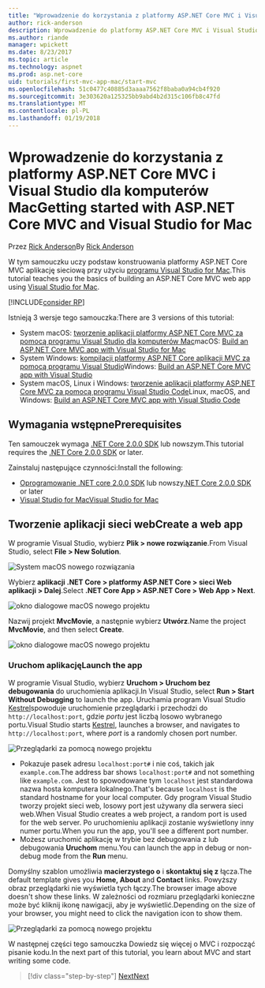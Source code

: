 ```yaml
---
title: "Wprowadzenie do korzystania z platformy ASP.NET Core MVC i Visual Studio dla komputerów Mac"
author: rick-anderson
description: Wprowadzenie do platformy ASP.NET Core MVC i Visual Studio
ms.author: riande
manager: wpickett
ms.date: 8/23/2017
ms.topic: article
ms.technology: aspnet
ms.prod: asp.net-core
uid: tutorials/first-mvc-app-mac/start-mvc
ms.openlocfilehash: 51c0477c40885d3aaaa7562f8baba0a94cb4f920
ms.sourcegitcommit: 3e303620a125325bb9abd4b2d315c106fb8c47fd
ms.translationtype: MT
ms.contentlocale: pl-PL
ms.lasthandoff: 01/19/2018
---
```

# <a name="getting-started-with-aspnet-core-mvc-and-visual-studio-for-mac"></a><span data-ttu-id="97dc3-103">Wprowadzenie do korzystania z platformy ASP.NET Core MVC i Visual Studio dla komputerów Mac</span><span class="sxs-lookup"><span data-stu-id="97dc3-103">Getting started with ASP.NET Core MVC and Visual Studio for Mac</span></span>

<span data-ttu-id="97dc3-104">Przez [Rick Anderson](https://twitter.com/RickAndMSFT)</span><span class="sxs-lookup"><span data-stu-id="97dc3-104">By [Rick Anderson](https://twitter.com/RickAndMSFT)</span></span>

<span data-ttu-id="97dc3-105">W tym samouczku uczy podstaw konstruowania platformy ASP.NET Core MVC aplikację sieciową przy użyciu [programu Visual Studio for Mac](https://www.visualstudio.com/vs/visual-studio-mac/).</span><span class="sxs-lookup"><span data-stu-id="97dc3-105">This tutorial teaches you the basics of building an ASP.NET Core MVC web app using [Visual Studio for Mac](https://www.visualstudio.com/vs/visual-studio-mac/).</span></span> 

[!INCLUDE[consider RP](../../includes/razor.md)]

<span data-ttu-id="97dc3-106">Istnieją 3 wersje tego samouczka:</span><span class="sxs-lookup"><span data-stu-id="97dc3-106">There are 3 versions of this tutorial:</span></span>

* <span data-ttu-id="97dc3-107">System macOS: [tworzenie aplikacji platformy ASP.NET Core MVC za pomocą programu Visual Studio dla komputerów Mac](xref:tutorials/first-mvc-app-mac/start-mvc)</span><span class="sxs-lookup"><span data-stu-id="97dc3-107">macOS: [Build an ASP.NET Core MVC app with Visual Studio for Mac](xref:tutorials/first-mvc-app-mac/start-mvc)</span></span>
* <span data-ttu-id="97dc3-108">System Windows: [kompilacji platformy ASP.NET Core aplikacji MVC za pomocą programu Visual Studio](xref:tutorials/first-mvc-app/start-mvc)</span><span class="sxs-lookup"><span data-stu-id="97dc3-108">Windows: [Build an ASP.NET Core MVC app with Visual Studio](xref:tutorials/first-mvc-app/start-mvc)</span></span>
* <span data-ttu-id="97dc3-109">System macOS, Linux i Windows: [tworzenie aplikacji platformy ASP.NET Core MVC za pomocą programu Visual Studio Code](xref:tutorials/first-mvc-app-xplat/start-mvc)</span><span class="sxs-lookup"><span data-stu-id="97dc3-109">Linux, macOS, and Windows: [Build an ASP.NET Core MVC app with Visual Studio Code](xref:tutorials/first-mvc-app-xplat/start-mvc)</span></span>

## <a name="prerequisites"></a><span data-ttu-id="97dc3-110">Wymagania wstępne</span><span class="sxs-lookup"><span data-stu-id="97dc3-110">Prerequisites</span></span>

<span data-ttu-id="97dc3-111">Ten samouczek wymaga [.NET Core 2.0.0 SDK](https://www.microsoft.com/net/core) lub nowszym.</span><span class="sxs-lookup"><span data-stu-id="97dc3-111">This tutorial requires the [.NET Core 2.0.0 SDK](https://www.microsoft.com/net/core) or later.</span></span>

<span data-ttu-id="97dc3-112">Zainstaluj następujące czynności:</span><span class="sxs-lookup"><span data-stu-id="97dc3-112">Install the following:</span></span>

- <span data-ttu-id="97dc3-113">[Oprogramowanie .NET core 2.0.0 SDK](https://www.microsoft.com/net/core) lub nowszy</span><span class="sxs-lookup"><span data-stu-id="97dc3-113">[.NET Core 2.0.0 SDK](https://www.microsoft.com/net/core) or later</span></span>
- [<span data-ttu-id="97dc3-114">Visual Studio for Mac</span><span class="sxs-lookup"><span data-stu-id="97dc3-114">Visual Studio for Mac</span></span>](https://www.visualstudio.com/vs/visual-studio-mac/)

## <a name="create-a-web-app"></a><span data-ttu-id="97dc3-115">Tworzenie aplikacji sieci web</span><span class="sxs-lookup"><span data-stu-id="97dc3-115">Create a web app</span></span>

<span data-ttu-id="97dc3-116">W programie Visual Studio, wybierz **Plik > nowe rozwiązanie**.</span><span class="sxs-lookup"><span data-stu-id="97dc3-116">From Visual Studio, select **File > New Solution**.</span></span>

![System macOS nowego rozwiązania](../first-web-api-mac/_static/sln.png)

<span data-ttu-id="97dc3-118">Wybierz **aplikacji .NET Core > platformy ASP.NET Core > sieci Web aplikacji > Dalej**.</span><span class="sxs-lookup"><span data-stu-id="97dc3-118">Select **.NET Core App >  ASP.NET Core > Web App > Next**.</span></span>

![okno dialogowe macOS nowego projektu](start-mvc/1.png)

<span data-ttu-id="97dc3-120">Nazwij projekt **MvcMovie**, a następnie wybierz **Utwórz**.</span><span class="sxs-lookup"><span data-stu-id="97dc3-120">Name the project **MvcMovie**, and then select **Create**.</span></span>

![okno dialogowe macOS nowego projektu](start-mvc/2.png)

### <a name="launch-the-app"></a><span data-ttu-id="97dc3-122">Uruchom aplikację</span><span class="sxs-lookup"><span data-stu-id="97dc3-122">Launch the app</span></span>

<span data-ttu-id="97dc3-123">W programie Visual Studio, wybierz **Uruchom > Uruchom bez debugowania** do uruchomienia aplikacji.</span><span class="sxs-lookup"><span data-stu-id="97dc3-123">In Visual Studio, select **Run > Start Without Debugging** to launch the app.</span></span> <span data-ttu-id="97dc3-124">Uruchamia program Visual Studio [Kestrel](xref:fundamentals/servers/index#kestrel)spowoduje uruchomienie przeglądarki i przechodzi do `http://localhost:port`, gdzie *portu* jest liczbą losowo wybranego portu.</span><span class="sxs-lookup"><span data-stu-id="97dc3-124">Visual Studio starts [Kestrel](xref:fundamentals/servers/index#kestrel), launches a browser, and navigates to `http://localhost:port`, where *port* is a randomly chosen port number.</span></span>

![Przeglądarki za pomocą nowego projektu](start-mvc/b1.png)

* <span data-ttu-id="97dc3-126">Pokazuje pasek adresu `localhost:port#` i nie coś, takich jak `example.com`.</span><span class="sxs-lookup"><span data-stu-id="97dc3-126">The address bar shows `localhost:port#` and not something like `example.com`.</span></span> <span data-ttu-id="97dc3-127">Jest to spowodowane tym `localhost` jest standardowa nazwa hosta komputera lokalnego.</span><span class="sxs-lookup"><span data-stu-id="97dc3-127">That's because `localhost` is the standard hostname for your local computer.</span></span> <span data-ttu-id="97dc3-128">Gdy program Visual Studio tworzy projekt sieci web, losowy port jest używany dla serwera sieci web.</span><span class="sxs-lookup"><span data-stu-id="97dc3-128">When Visual Studio creates a web project, a random port is used for the web server.</span></span> <span data-ttu-id="97dc3-129">Po uruchomieniu aplikacji zostanie wyświetlony inny numer portu.</span><span class="sxs-lookup"><span data-stu-id="97dc3-129">When you run the app, you'll see a different port number.</span></span>
* <span data-ttu-id="97dc3-130">Możesz uruchomić aplikację w trybie bez debugowania z lub debugowania **Uruchom** menu.</span><span class="sxs-lookup"><span data-stu-id="97dc3-130">You can launch the app in debug or non-debug mode from the **Run** menu.</span></span>

<span data-ttu-id="97dc3-131">Domyślny szablon umożliwia **macierzystego o** i **skontaktuj się z** łącza.</span><span class="sxs-lookup"><span data-stu-id="97dc3-131">The default template gives you **Home, About** and **Contact** links.</span></span> <span data-ttu-id="97dc3-132">Powyższy obraz przeglądarki nie wyświetla tych łączy.</span><span class="sxs-lookup"><span data-stu-id="97dc3-132">The browser image above doesn't show these links.</span></span> <span data-ttu-id="97dc3-133">W zależności od rozmiaru przeglądarki konieczne może być kliknij ikonę nawigacji, aby je wyświetlić.</span><span class="sxs-lookup"><span data-stu-id="97dc3-133">Depending on the size of your browser, you might need to click the navigation icon to show them.</span></span>

![Przeglądarki za pomocą nowego projektu](start-mvc/b2.png)

<span data-ttu-id="97dc3-135">W następnej części tego samouczka Dowiedz się więcej o MVC i rozpocząć pisanie kodu.</span><span class="sxs-lookup"><span data-stu-id="97dc3-135">In the next part of this tutorial, you learn about MVC and start writing some code.</span></span>

>[!div class="step-by-step"]
[<span data-ttu-id="97dc3-136">Next</span><span class="sxs-lookup"><span data-stu-id="97dc3-136">Next</span></span>](adding-controller.md)  

